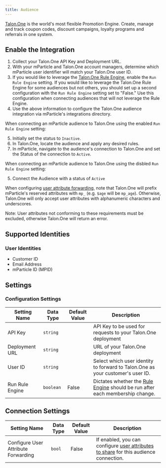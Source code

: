 ```yaml
---
title: Audience
---
```


[Talon.One](https://www.talon.one/?utm_source=mparticle&utm_medium=docs&utm_campaign=partners) is the world's most flexible Promotion Engine. Create, manage and track coupon codes, discount campaigns, loyalty programs and referrals in one system.

## Enable the Integration

1. Collect your Talon.One API Key and Deployment URL. 
2. With your mParticle and Talon.One account managers, determine which mParticle user identifier will match your Talon.One user ID.
3. If you would like to leverage the [Talon.One Rule Engine](https://help.talon.one/hc/en-us/articles/360005130799-The-Rule-Builder/?utm_source=mparticle&utm_medium=docs&utm_campaign=partners), enable the `Run Rule Engine` setting. If you would like to leverage the Talon.One Rule Engine for some audiences but not others, you should set up a second configuration with the `Run Rule Engine` setting set to "False." Use this configuration when connecting audiences that will not leverage the Rule Engine.
4. Use the above information to configure the Talon.One audience integration via mParticle's integrations directory.

When connecting an mParticle audience to Talon.One using the enabled `Run Rule Engine` setting:

5. Initially set the status to `Inactive`.
6. In Talon.One, locate the audience and apply any desired rules.
7. In mParticle, navigate to the audience's connection to Talon.One and set the Status of the connection to `Active`. 

When connecting an mParticle audience to Talon.One using the disbled `Run Rule Engine` setting:

5. Connect the Audience with a status of `Active`

When configuring [user attribute forwarding](/guides/platform-guide/audiences/#user-attribute-sharing), note that Talon.One will prefix mParticle's reserved attributes with `mp_` (e.g. `$age` will be `mp_age`). Otherwise, Talon.One will only accept user attributes with alphanumeric characters and underscores. 

<aside>Note: User attributes not conforming to these requirements must be excluded, otherwise Talon.One will return an error.</aside>

## Supported Identities

### User Identities

* Customer ID
* Email Address
* mParticle ID (MPID)

## Settings

### Configuration Settings

Setting Name | Data Type | Default Value | Description
|---|---|---|---
| API Key | `string` |  | API Key to be used for requests to your Talon.One deployment
| Deployment URL | `string` | | URL of your Talon.One deployment
| User ID | `string` | | Select which user identity to forward to Talon.One as your customer's user ID.
| Run Rule Engine | `boolean` | False | Dictates whether the [Rule Engine](https://help.talon.one/hc/en-us/articles/360005130799-The-Rule-Builder/?utm_source=mparticle&utm_medium=docs&utm_campaign=partners) should be run after each membership change.

## Connection Settings

Setting Name | Data Type | Default Value | Description
|---|---|---|---
Configure User Attribute Forwarding | `bool` | False| If enabled, you can configure [user attributes to share](/guides/platform-guide/audiences/#user-attribute-sharing) for this audience connection. 
